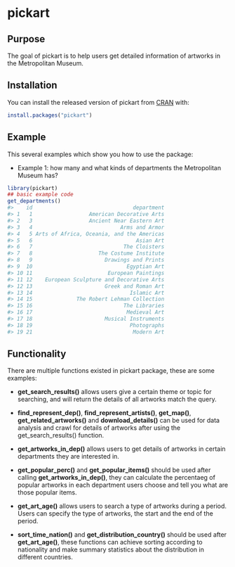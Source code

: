 
<!-- README.md is generated from README.Rmd. Please edit that file -->

# pickart

<!-- badges: start -->

<!-- badges: end -->

## Purpose

The goal of pickart is to help users get detailed information of
artworks in the Metropolitan Museum.

## Installation

You can install the released version of pickart from
[CRAN](https://CRAN.R-project.org) with:

``` r
install.packages("pickart")
```

## Example

This several examples which show you how to use the package:

  - Example 1: how many and what kinds of departments the Metropolitan
    Museum has?

<!-- end list -->

``` r
library(pickart)
## basic example code
get_departments()
#>    id                                department
#> 1   1                  American Decorative Arts
#> 2   3                  Ancient Near Eastern Art
#> 3   4                            Arms and Armor
#> 4   5 Arts of Africa, Oceania, and the Americas
#> 5   6                                 Asian Art
#> 6   7                             The Cloisters
#> 7   8                     The Costume Institute
#> 8   9                       Drawings and Prints
#> 9  10                              Egyptian Art
#> 10 11                        European Paintings
#> 11 12    European Sculpture and Decorative Arts
#> 12 13                       Greek and Roman Art
#> 13 14                               Islamic Art
#> 14 15              The Robert Lehman Collection
#> 15 16                             The Libraries
#> 16 17                              Medieval Art
#> 17 18                       Musical Instruments
#> 18 19                               Photographs
#> 19 21                                Modern Art
```

## Functionality

There are multiple functions existed in pickart package, these are some
examples:

  - **get\_search\_results()** allows users give a certain theme or
    topic for searching, and will return the details of all artworks
    match the query.

  - **find\_represent\_dep()**, **find\_represent\_artists()**,
    **get\_map()**, **get\_related\_artworks()** and
    **download\_details()** can be used for data analysis and crawl for
    details of artworks after using the get\_search\_results() function.

  - **get\_artworks\_in\_dep()** allows users to get details of artworks
    in certain departments they are interested in.

  - **get\_popular\_perc()** and **get\_popular\_items()** should be
    used after calling **get\_artworks\_in\_dep()**, they can calculate
    the percentaeg of popular artworks in each department users choose
    and tell you what are those popular items.

  - **get\_art\_age()** allows users to search a type of artworks during
    a period. Users can specify the type of artworks, the start and the
    end of the period.

  - **sort\_time\_nation()** and **get\_distribution\_country()** should
    be used after **get\_art\_age()**, these functions can achieve
    sorting according to nationality and make summary statistics about
    the distribution in different countries.
